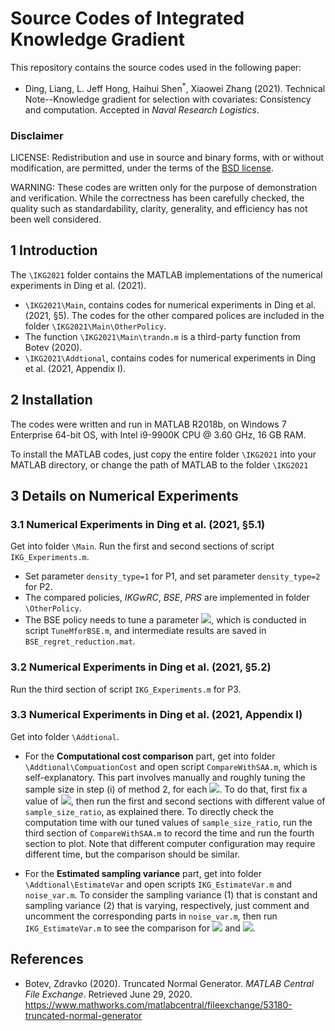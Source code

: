 # Source Codes of Integrated Knowledge Gradient

This repository contains the source codes used in the following paper:
* Ding, Liang, L. Jeff Hong, Haihui Shen<sup>*</sup>, Xiaowei Zhang (2021). Technical Note--Knowledge gradient for selection with covariates: Consistency and computation. Accepted in *Naval Research Logistics*.

### Disclaimer
LICENSE: Redistribution and use in source and binary forms, with or without modification, are permitted, under the terms of the [BSD license](./BSD_License.txt).

WARNING: These codes are written only for the purpose of demonstration and verification. While the correctness has been carefully checked, the quality such as standardability,
clarity, generality, and efficiency has not been well considered.

## 1 Introduction
The `\IKG2021` folder contains the MATLAB implementations of the numerical experiments in Ding et al. (2021).
* `\IKG2021\Main`, contains codes for numerical experiments in Ding et al. (2021, §5).
The codes for the other compared polices are included in the folder `\IKG2021\Main\OtherPolicy`.
* The function `\IKG2021\Main\trandn.m` is a third-party function from Botev (2020).
* `\IKG2021\Addtional`, contains codes for numerical experiments in Ding et al. (2021, Appendix I).

## 2 Installation
The codes were written and run in MATLAB R2018b, on Windows 7 Enterprise 64-bit OS,
with Intel i9-9900K CPU @ 3.60 GHz, 16 GB RAM.

To install the MATLAB codes, just copy the entire folder `\IKG2021` into your MATLAB directory, or change the path of MATLAB to the folder `\IKG2021`

## 3 Details on Numerical Experiments
### 3.1 Numerical Experiments in Ding et al. (2021, §5.1)
Get into folder `\Main`. Run the first and second sections of script `IKG_Experiments.m`. 
* Set parameter `density_type=1` for P1, and set parameter `density_type=2` for P2.
* The compared policies, *IKGwRC*, *BSE*, *PRS* are implemented in folder `\OtherPolicy`.
* The BSE policy needs to tune a parameter
<img src="https://latex.codecogs.com/svg.latex?{M}">,
which is conducted in script `TuneMforBSE.m`,
and intermediate results are saved in `BSE_regret_reduction.mat`. 

### 3.2 Numerical Experiments in Ding et al. (2021, §5.2)
Run the third section of script `IKG_Experiments.m` for P3.

### 3.3 Numerical Experiments in Ding et al. (2021, Appendix I)
Get into folder `\Addtional`.
* For the **Computational cost comparison** part, get into folder `\Addtional\CompuationCost` and open script `CompareWithSAA.m`, which is self-explanatory. This part involves manually and roughly tuning the sample size in step (i) of method 2, for each
<img src="https://latex.codecogs.com/svg.latex?{d=1,\ldots,7}">.
To do that, first fix a value of
<img src="https://latex.codecogs.com/svg.latex?{d}">,
then run the first and second sections with different value of `sample_size_ratio`, as explained there.
To directly check the computation time with our tuned values of `sample_size_ratio`, run the third section of `CompareWithSAA.m` to record the time and run the fourth section to plot.
Note that different computer configuration may require different time, but the comparison should be similar.

* For the **Estimated sampling variance** part, get into folder `\Addtional\EstimateVar` and open scripts `IKG_EstimateVar.m` and `noise_var.m`.
To consider the sampling variance (1) that is constant and sampling variance (2) that is varying, respectively,
just comment and uncomment the corresponding parts in `noise_var.m`, then run `IKG_EstimateVar.m` to see the comparison for <img src="https://latex.codecogs.com/svg.latex?{d=1}"> and <img src="https://latex.codecogs.com/svg.latex?{d=3}">.

## References
* Botev, Zdravko (2020). Truncated Normal Generator. *MATLAB Central File Exchange*.
Retrieved June 29, 2020. https://www.mathworks.com/matlabcentral/fileexchange/53180-truncated-normal-generator
